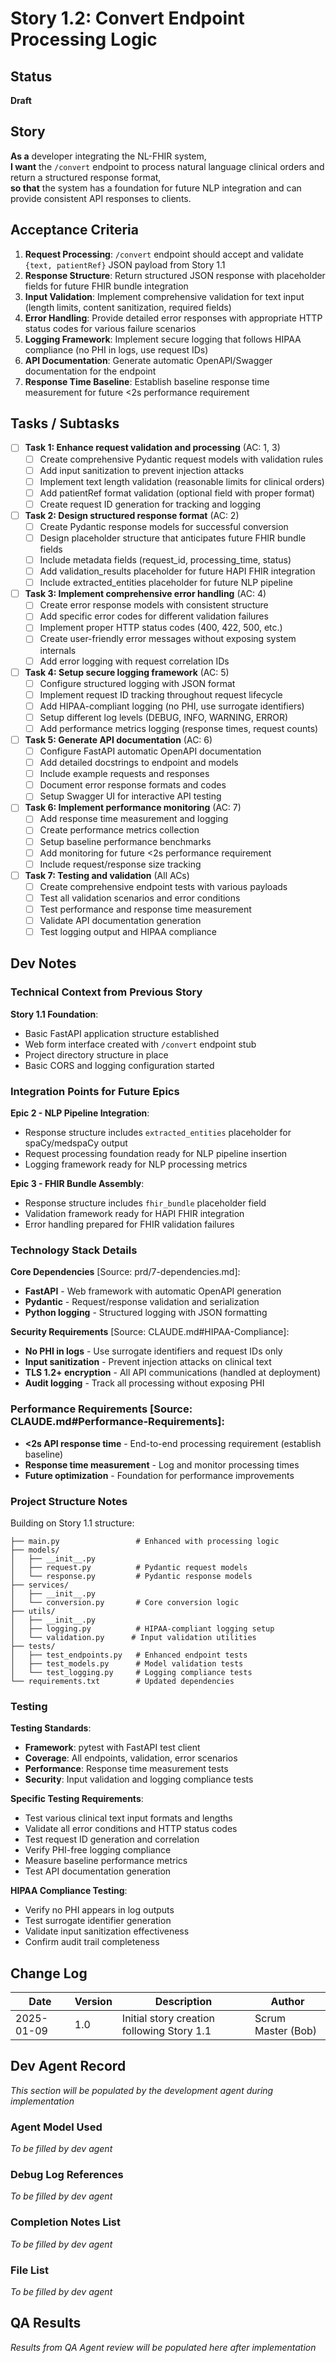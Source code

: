 # Story 1.2: Convert Endpoint Processing Logic

## Status
**Draft**

## Story
**As a** developer integrating the NL-FHIR system,  
**I want** the `/convert` endpoint to process natural language clinical orders and return a structured response format,  
**so that** the system has a foundation for future NLP integration and can provide consistent API responses to clients.

## Acceptance Criteria

1. **Request Processing**: `/convert` endpoint should accept and validate `{text, patientRef}` JSON payload from Story 1.1
2. **Response Structure**: Return structured JSON response with placeholder fields for future FHIR bundle integration
3. **Input Validation**: Implement comprehensive validation for text input (length limits, content sanitization, required fields)
4. **Error Handling**: Provide detailed error responses with appropriate HTTP status codes for various failure scenarios
5. **Logging Framework**: Implement secure logging that follows HIPAA compliance (no PHI in logs, use request IDs)
6. **API Documentation**: Generate automatic OpenAPI/Swagger documentation for the endpoint
7. **Response Time Baseline**: Establish baseline response time measurement for future <2s performance requirement

## Tasks / Subtasks

- [ ] **Task 1: Enhance request validation and processing** (AC: 1, 3)
  - [ ] Create comprehensive Pydantic request models with validation rules
  - [ ] Add input sanitization to prevent injection attacks
  - [ ] Implement text length validation (reasonable limits for clinical orders)
  - [ ] Add patientRef format validation (optional field with proper format)
  - [ ] Create request ID generation for tracking and logging

- [ ] **Task 2: Design structured response format** (AC: 2)
  - [ ] Create Pydantic response models for successful conversion
  - [ ] Design placeholder structure that anticipates future FHIR bundle fields
  - [ ] Include metadata fields (request_id, processing_time, status)
  - [ ] Add validation_results placeholder for future HAPI FHIR integration
  - [ ] Include extracted_entities placeholder for future NLP pipeline

- [ ] **Task 3: Implement comprehensive error handling** (AC: 4)
  - [ ] Create error response models with consistent structure
  - [ ] Add specific error codes for different validation failures
  - [ ] Implement proper HTTP status codes (400, 422, 500, etc.)
  - [ ] Create user-friendly error messages without exposing system internals
  - [ ] Add error logging with request correlation IDs

- [ ] **Task 4: Setup secure logging framework** (AC: 5)
  - [ ] Configure structured logging with JSON format
  - [ ] Implement request ID tracking throughout request lifecycle
  - [ ] Add HIPAA-compliant logging (no PHI, use surrogate identifiers)
  - [ ] Setup different log levels (DEBUG, INFO, WARNING, ERROR)
  - [ ] Add performance metrics logging (response times, request counts)

- [ ] **Task 5: Generate API documentation** (AC: 6)
  - [ ] Configure FastAPI automatic OpenAPI documentation
  - [ ] Add detailed docstrings to endpoint and models
  - [ ] Include example requests and responses
  - [ ] Document error response formats and codes
  - [ ] Setup Swagger UI for interactive API testing

- [ ] **Task 6: Implement performance monitoring** (AC: 7)
  - [ ] Add response time measurement and logging
  - [ ] Create performance metrics collection
  - [ ] Setup baseline performance benchmarks
  - [ ] Add monitoring for future <2s performance requirement
  - [ ] Include request/response size tracking

- [ ] **Task 7: Testing and validation** (All ACs)
  - [ ] Create comprehensive endpoint tests with various payloads
  - [ ] Test all validation scenarios and error conditions
  - [ ] Test performance and response time measurement
  - [ ] Validate API documentation generation
  - [ ] Test logging output and HIPAA compliance

## Dev Notes

### Technical Context from Previous Story
**Story 1.1 Foundation**:
- Basic FastAPI application structure established
- Web form interface created with `/convert` endpoint stub
- Project directory structure in place
- Basic CORS and logging configuration started

### Integration Points for Future Epics
**Epic 2 - NLP Pipeline Integration**:
- Response structure includes `extracted_entities` placeholder for spaCy/medspaCy output
- Request processing foundation ready for NLP pipeline insertion
- Logging framework ready for NLP processing metrics

**Epic 3 - FHIR Bundle Assembly**:
- Response structure includes `fhir_bundle` placeholder field
- Validation framework ready for HAPI FHIR integration
- Error handling prepared for FHIR validation failures

### Technology Stack Details
**Core Dependencies** [Source: prd/7-dependencies.md]:
- **FastAPI** - Web framework with automatic OpenAPI generation
- **Pydantic** - Request/response validation and serialization
- **Python logging** - Structured logging with JSON formatting

**Security Requirements** [Source: CLAUDE.md#HIPAA-Compliance]:
- **No PHI in logs** - Use surrogate identifiers and request IDs only
- **Input sanitization** - Prevent injection attacks on clinical text
- **TLS 1.2+ encryption** - All API communications (handled at deployment)
- **Audit logging** - Track all processing without exposing PHI

### Performance Requirements [Source: CLAUDE.md#Performance-Requirements]:
- **<2s API response time** - End-to-end processing requirement (establish baseline)
- **Response time measurement** - Log and monitor processing times
- **Future optimization** - Foundation for performance improvements

### Project Structure Notes
Building on Story 1.1 structure:
```
├── main.py                 # Enhanced with processing logic
├── models/
│   ├── __init__.py
│   ├── request.py          # Pydantic request models
│   └── response.py         # Pydantic response models
├── services/
│   ├── __init__.py
│   └── conversion.py       # Core conversion logic
├── utils/
│   ├── __init__.py
│   ├── logging.py          # HIPAA-compliant logging setup
│   └── validation.py      # Input validation utilities
├── tests/
│   ├── test_endpoints.py   # Enhanced endpoint tests
│   ├── test_models.py      # Model validation tests
│   └── test_logging.py     # Logging compliance tests
└── requirements.txt        # Updated dependencies
```

### Testing
**Testing Standards**:
- **Framework**: pytest with FastAPI test client
- **Coverage**: All endpoints, validation, error scenarios
- **Performance**: Response time measurement tests
- **Security**: Input validation and logging compliance tests

**Specific Testing Requirements**:
- Test various clinical text input formats and lengths
- Validate all error conditions and HTTP status codes
- Test request ID generation and correlation
- Verify PHI-free logging compliance
- Measure baseline performance metrics
- Test API documentation generation

**HIPAA Compliance Testing**:
- Verify no PHI appears in log outputs
- Test surrogate identifier generation
- Validate input sanitization effectiveness
- Confirm audit trail completeness

## Change Log

| Date | Version | Description | Author |
|------|---------|-------------|---------|
| 2025-01-09 | 1.0 | Initial story creation following Story 1.1 | Scrum Master (Bob) |

## Dev Agent Record
*This section will be populated by the development agent during implementation*

### Agent Model Used
*To be filled by dev agent*

### Debug Log References
*To be filled by dev agent*

### Completion Notes List
*To be filled by dev agent*

### File List
*To be filled by dev agent*

## QA Results
*Results from QA Agent review will be populated here after implementation*